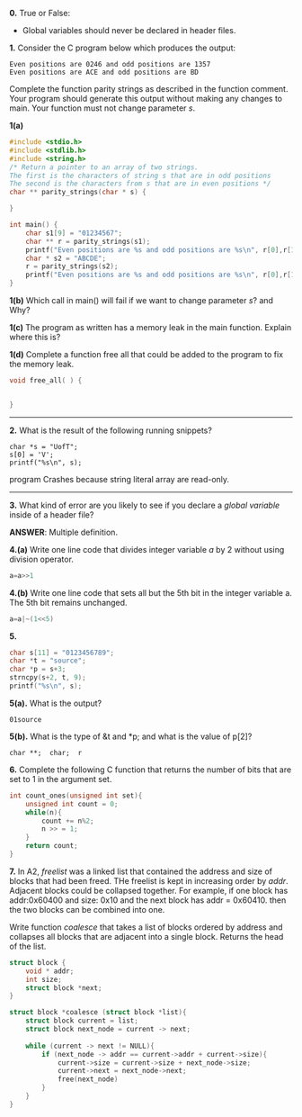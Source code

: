 **0.** True or False:

- Global variables should never be declared in header files.



**1.** Consider the C program below which produces the output:
```
Even positions are 0246 and odd positions are 1357
Even positions are ACE and odd positions are BD
```
Complete the function parity strings as described in the function comment. Your program should generate this output without making any changes to main. Your function must not change parameter *s*.

**1(a)**
```c
#include <stdio.h>
#include <stdlib.h>
#include <string.h>
/* Return a pointer to an array of two strings. 
The first is the characters of string s that are in odd positions 
The second is the characters from s that are in even positions */
char ** parity_strings(char * s) {

}
```

```c
int main() {
    char s1[9] = "01234567";
    char ** r = parity_strings(s1);
    printf("Even positions are %s and odd positions are %s\n", r[0],r[1]);
    char * s2 = "ABCDE";
    r = parity_strings(s2);
    printf("Even positions are %s and odd positions are %s\n", r[0],r[1]);
}
```

**1(b)** Which call in main() will fail if we want to change parameter *s*? and Why?

**1(c)** The program as written has a memory leak in the main function. Explain where this is?

**1(d)** Complete a function free all that could be added to the program to fix the memory leak. 

```c
void free_all( ) {


}
```

---

**2.** What is the result of the following running snippets?

```
char *s = "UofT";
s[0] = 'V';
printf("%s\n", s);
```
program Crashes because string literal array are read-only.

---
**3.** What kind of error are you likely to see if you declare a *global variable* inside of a header file?

**ANSWER**: Multiple definition.


**4.(a)** Write one line code that divides integer variable *a* by 2 without using division operator.

```c
a=a>>1
```
**4.(b)** Write one line code that sets all but the 5th bit in the integer variable a. The 5th bit remains unchanged.
```c
a=a|~(1<<5)
```

**5.** 

```c
char s[11] = "0123456789";
char *t = "source";
char *p = s+3;
strncpy(s+2, t, 9);
printf("%s\n", s);
```
**5(a).** What is the output?
```
01source
``` 
**5(b).** What is the type of &t and *p; and what is the value of p[2]?
```
char **;  char;  r
```


**6.** Complete the following C function that returns the number of bits that are set to 1 in the argument set.

```c
int count_ones(unsigned int set){
    unsigned int count = 0;
    while(n){
        count += n%2;
        n >> = 1;
    }
    return count;
}

```


**7.** In A2, *freelist* was a linked list that contained the address and size of blocks that had been freed. THe freelist is kept in increasing order by *addr*. Adjacent blocks could be collapsed together. For example, if one block has addr:0x60400 and size: 0x10 and the next block has addr = 0x60410. then the two blocks can be combined into one.

Write function *coalesce* that takes a list of blocks ordered by address and collapses all blocks that are adjacent into a single block. Returns the head of the list.


```c
struct block {
    void * addr;
    int size;
    struct block *next;
}
```

```c
struct block *coalesce (struct block *list){
    struct block current = list;
    struct block next_node = current -> next;
    
    while (current -> next != NULL){
        if (next_node -> addr == current->addr + current->size){
            current->size = current->size + next_node->size;
            current->next = next_node->next;
            free(next_node)
        }
    }
}
```



